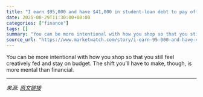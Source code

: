 ```yaml
---
title: "I earn $95,000 and have $41,000 in student-loan debt to pay off — but I can’t stop shopping. Help!"
date: 2025-08-29T11:30:00+08:00
categories: ["finance"]
tags: []
summary: "You can be more intentional with how you shop so that you still feel creatively fed and stay on budget. The shift you’ll have to make, though, is more mental than financial."
source_url: "https://www.marketwatch.com/story/i-earn-95-000-and-have-41-000-in-student-loan-debt-to-pay-off-but-i-cant-stop-shopping-help-884332e1?mod=mw_rss_topstories"
---
```


You can be more intentional with how you shop so that you still feel creatively fed and stay on budget. The shift you’ll have to make, though, is more mental than financial.

---

*来源: [原文链接](https://www.marketwatch.com/story/i-earn-95-000-and-have-41-000-in-student-loan-debt-to-pay-off-but-i-cant-stop-shopping-help-884332e1?mod=mw_rss_topstories)*
